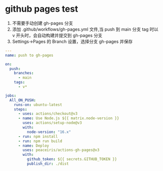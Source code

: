 # github pages test

1. 不需要手动创建 gh-pages 分支
1. 添加 .github/workflows/gh-pages.yml 文件,当 push 到 main 分支 tag 时以 v 开头时，会自动构建并提交到 gh-pages 分支
1. Settings->Pages 的 Branch 设置，选择分支 gh-pages 并保存

```yaml
---
name: push to gh-pages

on:
  push:
    branches:
      - main
    tags:
      - v*

jobs:
  All_ON_PUSH:
    runs-on: ubuntu-latest
    steps:
      - uses: actions/checkout@v3
      - name: Use Node.js ${{ matrix.node-version }}
        uses: actions/setup-node@v3
        with:
          node-version: "16.x"
      - run: npm install
      - run: npm run build
      - name: Deploy
        uses: peaceiris/actions-gh-pages@v3
        with:
          github_token: ${{ secrets.GITHUB_TOKEN }}
          publish_dir: ./dist

```
